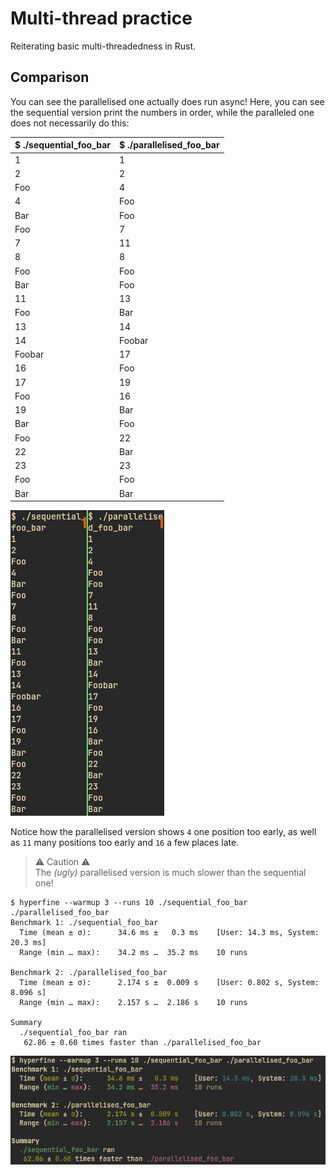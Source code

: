 # Multi-thread practice

Reiterating basic multi-threadedness in Rust.

## Comparison

You can see the parallelised one actually does run async!
Here, you can see the sequential version print the numbers in order, while the paralleled one does not necessarily do this:

| $ ./sequential_foo_bar | $ ./parallelised_foo_bar |
|------------------------|--------------------------|
| 1                      | 1                        |
| 2                      | 2                        |
| Foo                    | 4                        |
| 4                      | Foo                      |
| Bar                    | Foo                      |
| Foo                    | 7                        |
| 7                      | 11                       |
| 8                      | 8                        |
| Foo                    | Foo                      |
| Bar                    | Foo                      |
| 11                     | 13                       |
| Foo                    | Bar                      |
| 13                     | 14                       |
| 14                     | Foobar                   |
| Foobar                 | 17                       |
| 16                     | Foo                      |
| 17                     | 19                       |
| Foo                    | 16                       |
| 19                     | Bar                      |
| Bar                    | Foo                      |
| Foo                    | 22                       |
| 22                     | Bar                      |
| 23                     | 23                       |
| Foo                    | Foo                      |
| Bar                    | Bar                      |

![colourised output of the first 25 lines of both versions for comparison](res/printing_order.webp)

Notice how the parallelised version shows `4` one position too early, as well as `11` many positions too early and `16` a few places late.

> ⚠️ Caution ⚠️  
> The *(ugly)* parallelised version is much slower than the sequential one!

```
$ hyperfine --warmup 3 --runs 10 ./sequential_foo_bar ./parallelised_foo_bar
Benchmark 1: ./sequential_foo_bar
  Time (mean ± σ):      34.6 ms ±   0.3 ms    [User: 14.3 ms, System: 20.3 ms]
  Range (min … max):    34.2 ms …  35.2 ms    10 runs
 
Benchmark 2: ./parallelised_foo_bar
  Time (mean ± σ):      2.174 s ±  0.009 s    [User: 0.802 s, System: 8.096 s]
  Range (min … max):    2.157 s …  2.186 s    10 runs
 
Summary
  ./sequential_foo_bar ran
   62.86 ± 0.60 times faster than ./parallelised_foo_bar
```

![colour coded screenshot of the above output](res/hyperfine_bench_results_colour_coding.webp)
